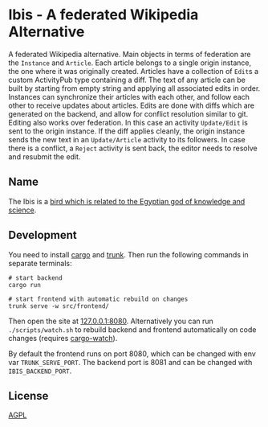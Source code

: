 Ibis - A federated Wikipedia Alternative
===

A federated Wikipedia alternative. Main objects in terms of federation are the `Instance` and `Article`. Each article belongs to a single origin instance, the one where it was originally created. Articles have a collection of `Edit`s a custom ActivityPub type containing a diff. The text of any article can be built by starting from empty string and applying all associated edits in order. Instances can synchronize their articles with each other, and follow each other to receive updates about articles. Edits are done with diffs which are generated on the backend, and allow for conflict resolution similar to git. Editing also works over federation. In this case an activity `Update/Edit` is sent to the origin instance. If the diff applies cleanly, the origin instance sends the new text in an `Update/Article` activity to its followers. In case there is a conflict, a `Reject` activity is sent back, the editor needs to resolve and resubmit the edit.

## Name

The Ibis is a [bird which is related to the Egyptian god of knowledge and science](https://en.wikipedia.org/wiki/African_sacred_ibis#In_myth_and_legend).

## Development

You need to install [cargo](https://rustup.rs/) and [trunk](https://trunkrs.dev). Then run the following commands in separate terminals:
```
# start backend
cargo run

# start frontend with automatic rebuild on changes
trunk serve -w src/frontend/
```

Then open the site at [127.0.0.1:8080](http://127.0.0.1:8080/). Alternatively you can run `./scripts/watch.sh` to rebuild backend and frontend automatically on code changes (requires [cargo-watch](https://crates.io/crates/cargo-watch)).

By default the frontend runs on port 8080, which can be changed with env var `TRUNK_SERVE_PORT`. The backend port is 8081 and can be changed with `IBIS_BACKEND_PORT`.

## License

[AGPL](LICENSE)
